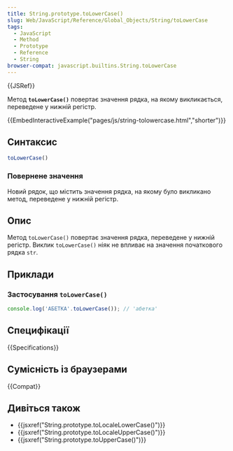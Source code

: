 ```yaml
---
title: String.prototype.toLowerCase()
slug: Web/JavaScript/Reference/Global_Objects/String/toLowerCase
tags:
  - JavaScript
  - Method
  - Prototype
  - Reference
  - String
browser-compat: javascript.builtins.String.toLowerCase
---
```

{{JSRef}}

Метод **`toLowerCase()`** повертає значення рядка, на якому викликається, переведене у нижній регістр.

{{EmbedInteractiveExample("pages/js/string-tolowercase.html","shorter")}}

## Синтаксис

```js
toLowerCase()
```

### Повернене значення

Новий рядок, що містить значення рядка, на якому було викликано метод, переведене у нижній регістр.

## Опис

Метод `toLowerCase()` повертає значення рядка, переведене у нижній регістр. Виклик `toLowerCase()` ніяк не впливає на значення початкового рядка `str`.

## Приклади

### Застосування `toLowerCase()`

```js
console.log('АБЕТКА'.toLowerCase()); // 'абетка'
```

## Специфікації

{{Specifications}}

## Сумісність із браузерами

{{Compat}}

## Дивіться також

- {{jsxref("String.prototype.toLocaleLowerCase()")}}
- {{jsxref("String.prototype.toLocaleUpperCase()")}}
- {{jsxref("String.prototype.toUpperCase()")}}
